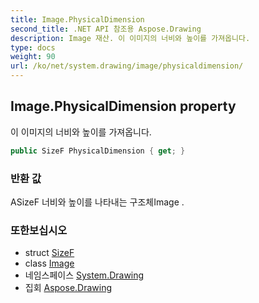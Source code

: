 ```yaml
---
title: Image.PhysicalDimension
second_title: .NET API 참조용 Aspose.Drawing
description: Image 재산. 이 이미지의 너비와 높이를 가져옵니다.
type: docs
weight: 90
url: /ko/net/system.drawing/image/physicaldimension/
---
```

## Image.PhysicalDimension property

이 이미지의 너비와 높이를 가져옵니다.

```csharp
public SizeF PhysicalDimension { get; }
```

### 반환 값

ASizeF 너비와 높이를 나타내는 구조체Image .

### 또한보십시오

* struct [SizeF](../../sizef/)
* class [Image](../)
* 네임스페이스 [System.Drawing](../../image/)
* 집회 [Aspose.Drawing](../../../)


